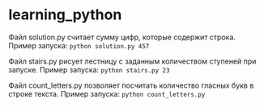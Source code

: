 # learning_python

Файл solution.py считает сумму цифр, которые содержит строка.
Пример запуска:
`python solution.py 457`

Файл stairs.py  рисует лестницу с заданным количеством ступеней при запуске.
Пример запуска:
`python stairs.py 23`

Файл count_letters.py позволяет посчитать количество гласных букв в строке текста. 
Пример запуска: `python count_letters.py`
